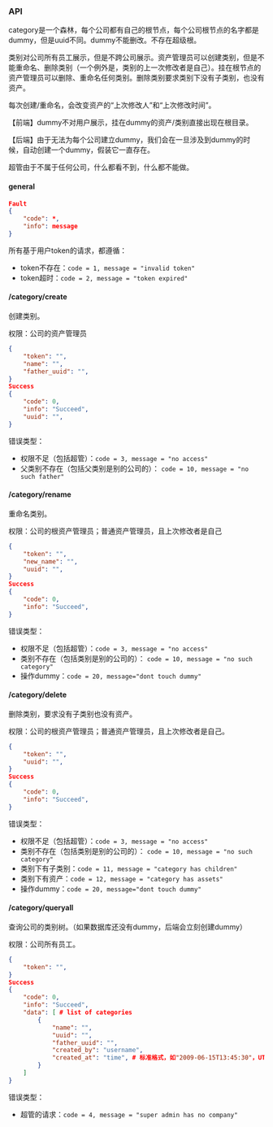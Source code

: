 ### API

category是一个森林，每个公司都有自己的根节点，每个公司根节点的名字都是dummy，但是uuid不同。dummy不能删改。不存在超级根。

类别对公司所有员工展示，但是不跨公司展示。资产管理员可以创建类别，但是不能重命名、删除类别（一个例外是，类别的上一次修改者是自己）。挂在根节点的资产管理员可以删除、重命名任何类别。删除类别要求类别下没有子类别，也没有资产。

每次创建/重命名，会改变资产的“上次修改人”和“上次修改时间”。

【前端】dummy不对用户展示，挂在dummy的资产/类别直接出现在根目录。

【后端】由于无法为每个公司建立dummy，我们会在一旦涉及到dummy的时候，自动创建一个dummy，假装它一直存在。

超管由于不属于任何公司，什么都看不到，什么都不能做。

#### general

```json
Fault
{
	"code": *,
	"info": message
}
```

所有基于用户token的请求，都遵循：

* token不存在：`code = 1, message = "invalid token"`
* token超时：`code = 2, message = "token expired"`


#### /category/create

创建类别。

权限：公司的资产管理员

```json
{
	"token": "",
    "name": "",
    "father_uuid": "",
}
Success
{
	"code": 0,
	"info": "Succeed",
    "uuid": "",
}
```

错误类型：

* 权限不足（包括超管）：`code = 3, message = "no access"`
* 父类别不存在（包括父类别是别的公司的）： `code = 10, message = "no such father"`

#### /category/rename

重命名类别。

权限：公司的根资产管理员；普通资产管理员，且上次修改者是自己

```json
{
	"token": "",
    "new_name": "",
    "uuid": "",
}
Success
{
	"code": 0,
	"info": "Succeed",
}
```

错误类型：

* 权限不足（包括超管）：`code = 3, message = "no access"`
* 类别不存在（包括类别是别的公司的）： `code = 10, message = "no such category"`
* 操作dummy：`code = 20, message="dont touch dummy"`

#### /category/delete

删除类别，要求没有子类别也没有资产。

权限：公司的根资产管理员；普通资产管理员，且上次修改者是自己。

```json
{
	"token": "",
    "uuid": "",
}
Success
{
	"code": 0,
	"info": "Succeed",
}
```

错误类型：

* 权限不足（包括超管）：`code = 3, message = "no access"`
* 类别不存在（包括类别是别的公司的）： `code = 10, message = "no such category"`
* 类别下有子类别：`code = 11, message = "category has children"`
* 类别下有资产：`code = 12, message = "category has assets"`
* 操作dummy：`code = 20, message="dont touch dummy"`

#### /category/queryall

查询公司的类别树。（如果数据库还没有dummy，后端会立刻创建dummy）

权限：公司所有员工。

```json
{
	"token": "",
}
Success
{
	"code": 0,
	"info": "Succeed",
    "data": [ # list of categories
        {
            "name": "",
            "uuid": "",
            "father_uuid": "",
            "created_by": "username",
            "created_at": "time", # 标准格式，如"2009-06-15T13:45:30"，UTC时区
        }
    ]
}
```

错误类型：

* 超管的请求：`code = 4, message = "super admin has no company"`

